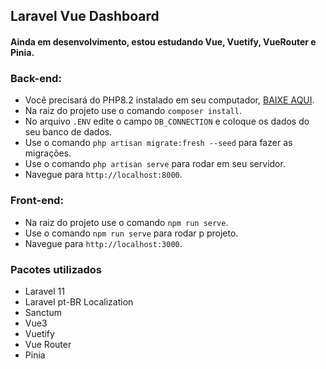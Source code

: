 ## Laravel Vue Dashboard

#### Ainda em desenvolvimento, estou estudando Vue, Vuetify, VueRouter e Pinia.

### Back-end:

* Você precisará do PHP8.2 instalado em seu computador, [BAIXE AQUI](https://www.php.net/downloads). 
* Na raiz do projeto use o comando `composer install`. 
* No arquivo `.ENV` edite o campo `DB_CONNECTION` e coloque os dados do seu banco de dados.
* Use o comando `php artisan migrate:fresh --seed` para fazer as migrações.
* Use o comando `php artisan serve` para rodar em seu servidor.
* Navegue para `http://localhost:8000`.

### Front-end:
* Na raiz do projeto use o comando `npm run serve`. 
* Use o comando `npm run serve` para rodar p projeto.
* Navegue para `http://localhost:3000`.

### Pacotes utilizados
* Laravel 11
* Laravel pt-BR Localization
* Sanctum
* Vue3
* Vuetify
* Vue Router
* Pinia